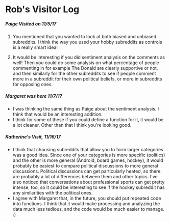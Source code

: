 # Rob's Visitor Log

##### Paige Visited on 11/5/17
1. You mentioned that you wanted to look at both biased and unbiased subreddits. I think the way you used your hobby subreddits as controls is a really smart idea!

2. It would be interesting if you did sentiment analysis on the comments as well! Then you could do some analysis on what percentage of people commenting in for example The Donald are clearly supportive or not, and then similarly for the other subreddits to see if people comment more in a subreddit for their own political beliefs, or more in subreddits for opposing ones.


##### Margaret was here 11/7/17
- I was thinking the same thing as Paige about the sentiment analysis. I think that would be an interesting addition.
- I think for some of these if you could define a function for it, it would be a lot cleaner. Other than that I think you're looking good.

##### Katherine's Visit, 11/16/17
- I think that choosing subreddits that allow you to form larger categories was a good idea. Since one of your categories is more specific (politics) and the other is more general (Android, board games, hockey), it would probably be easiest to compare political discussions to more general discussions. Political discussions can get particularly heated, so there are probably a lot of differences between them and other topics. I've also noticed that conversations about professional sports can get pretty intense, too, so it could be interesting to see if the hockey subreddit has any similarities with the political ones. 
- I agree with Margaret that, in the future, you should put repeated code into functions. I think that it would make processing and analyzing the data much less tedious, and the code would be much easier to manage. :)